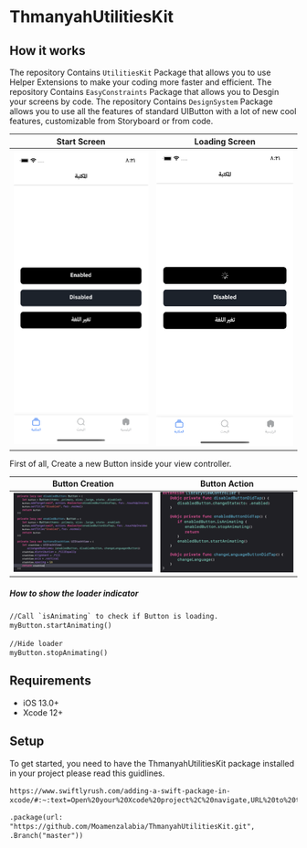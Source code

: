 # ThmanyahUtilitiesKit

## How it works
The repository Contains `UtilitiesKit` Package that allows you to use Helper Extensions to make your coding more faster and efficient.
The repository Contains `EasyConstraints` Package that allows you to Desgin your screens by code.
The repository Contains `DesignSystem` Package allows you to use all the features of standard UIButton with a lot of new cool features, customizable from Storyboard or from code.

| Start Screen | Loading Screen |
| --- | --- |
| <img src="screenshoots/StartScreen.png" /> | <img src="screenshoots/LoadingScreen.png" /> |

First of all, Create a new Button inside your view controller.

| Button Creation | Button Action |
| --- | --- |
| <img src="screenshoots/ButtonsCreation.png" /> | <img src="screenshoots/ButtonsAction.png" /> |


##### How to show the loader indicator
```
//Call `isAnimating` to check if Button is loading.
myButton.startAnimating()

//Hide loader
myButton.stopAnimating()
```

## Requirements

- iOS 13.0+
- Xcode 12+

## Setup
To get started, you need to have the ThmanyahUtilitiesKit package installed in your project please read this guidlines.

```
https://www.swiftlyrush.com/adding-a-swift-package-in-xcode/#:~:text=Open%20your%20Xcode%20project%2C%20navigate,URL%20to%20the%20Github%20page.
```
```
.package(url: "https://github.com/Moamenzalabia/ThmanyahUtilitiesKit.git", .Branch("master"))
```
